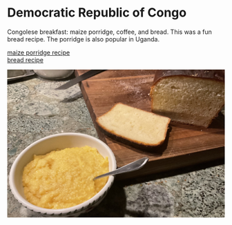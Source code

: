 # Democratic Republic of Congo

Congolese breakfast: maize porridge, coffee, and bread. This was a fun
bread recipe. The porridge is also popular in Uganda.

[maize porridge recipe](https://amunafoods.com/maize-meal-porridge/)<br>
[bread recipe](https://www.joaoleitao.com/african-bread-recipe-congo/)

![Congolese breakfast](images/droc.jpeg)
